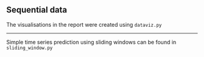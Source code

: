 Sequential data
---

The visualisations in the report were created using ```dataviz.py```

---

Simple time series prediction using sliding windows can be found in ```sliding_window.py```
